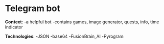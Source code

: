 # Telegram bot

**Context**:
-a helpful bot 
-contains games, image generator, quests, info, time indicator

**Technologies**:
-JSON
-base64
-FusionBrain_AI
-Pyrogram
